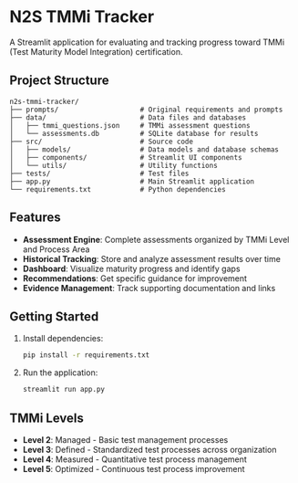 # N2S TMMi Tracker

A Streamlit application for evaluating and tracking progress toward TMMi (Test Maturity Model Integration) certification.


## Project Structure

```
n2s-tmmi-tracker/
├── prompts/                    # Original requirements and prompts
├── data/                       # Data files and databases
│   ├── tmmi_questions.json     # TMMi assessment questions
│   └── assessments.db          # SQLite database for results
├── src/                        # Source code
│   ├── models/                 # Data models and database schemas
│   ├── components/             # Streamlit UI components
│   └── utils/                  # Utility functions
├── tests/                      # Test files
├── app.py                      # Main Streamlit application
└── requirements.txt            # Python dependencies
```


## Features

- **Assessment Engine**: Complete assessments organized by TMMi Level and Process Area
- **Historical Tracking**: Store and analyze assessment results over time
- **Dashboard**: Visualize maturity progress and identify gaps
- **Recommendations**: Get specific guidance for improvement
- **Evidence Management**: Track supporting documentation and links


## Getting Started

1. Install dependencies:
   ```bash
   pip install -r requirements.txt
   ```

2. Run the application:
   ```bash
   streamlit run app.py
   ```


## TMMi Levels

- **Level 2**: Managed - Basic test management processes
- **Level 3**: Defined - Standardized test processes across organization
- **Level 4**: Measured - Quantitative test process management
- **Level 5**: Optimized - Continuous test process improvement
